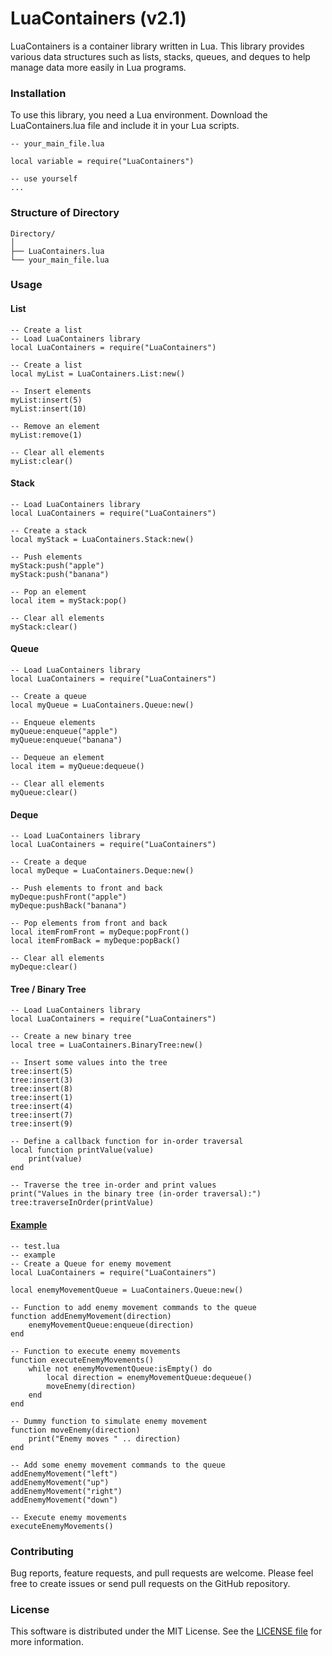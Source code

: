 # LuaContainers (v2.1)
LuaContainers is a container library written in Lua. This library provides various data structures such as lists, stacks, queues, and deques to help manage data more easily in Lua programs.

### Installation
To use this library, you need a Lua environment. Download the LuaContainers.lua file and include it in your Lua scripts.
```
-- your_main_file.lua

local variable = require("LuaContainers")

-- use yourself
...
```

### Structure of Directory
```
Directory/
│
├── LuaContainers.lua
└── your_main_file.lua
```

### Usage
#### List
```
-- Create a list
-- Load LuaContainers library
local LuaContainers = require("LuaContainers")

-- Create a list
local myList = LuaContainers.List:new()

-- Insert elements
myList:insert(5)
myList:insert(10)

-- Remove an element
myList:remove(1)

-- Clear all elements
myList:clear()
```

#### Stack
```
-- Load LuaContainers library
local LuaContainers = require("LuaContainers")

-- Create a stack
local myStack = LuaContainers.Stack:new()

-- Push elements
myStack:push("apple")
myStack:push("banana")

-- Pop an element
local item = myStack:pop()

-- Clear all elements
myStack:clear()
```

#### Queue
```
-- Load LuaContainers library
local LuaContainers = require("LuaContainers")

-- Create a queue
local myQueue = LuaContainers.Queue:new()

-- Enqueue elements
myQueue:enqueue("apple")
myQueue:enqueue("banana")

-- Dequeue an element
local item = myQueue:dequeue()

-- Clear all elements
myQueue:clear()
```

#### Deque
```
-- Load LuaContainers library
local LuaContainers = require("LuaContainers")

-- Create a deque
local myDeque = LuaContainers.Deque:new()

-- Push elements to front and back
myDeque:pushFront("apple")
myDeque:pushBack("banana")

-- Pop elements from front and back
local itemFromFront = myDeque:popFront()
local itemFromBack = myDeque:popBack()

-- Clear all elements
myDeque:clear()
```

#### Tree / Binary Tree
```
-- Load LuaContainers library
local LuaContainers = require("LuaContainers")

-- Create a new binary tree
local tree = LuaContainers.BinaryTree:new()

-- Insert some values into the tree
tree:insert(5)
tree:insert(3)
tree:insert(8)
tree:insert(1)
tree:insert(4)
tree:insert(7)
tree:insert(9)

-- Define a callback function for in-order traversal
local function printValue(value)
    print(value)
end

-- Traverse the tree in-order and print values
print("Values in the binary tree (in-order traversal):")
tree:traverseInOrder(printValue)

```

#### [Example](test.lua)
```
-- test.lua
-- example
-- Create a Queue for enemy movement
local LuaContainers = require("LuaContainers")

local enemyMovementQueue = LuaContainers.Queue:new()

-- Function to add enemy movement commands to the queue
function addEnemyMovement(direction)
    enemyMovementQueue:enqueue(direction)
end

-- Function to execute enemy movements
function executeEnemyMovements()
    while not enemyMovementQueue:isEmpty() do
        local direction = enemyMovementQueue:dequeue()
        moveEnemy(direction)
    end
end

-- Dummy function to simulate enemy movement
function moveEnemy(direction)
    print("Enemy moves " .. direction)
end

-- Add some enemy movement commands to the queue
addEnemyMovement("left")
addEnemyMovement("up")
addEnemyMovement("right")
addEnemyMovement("down")

-- Execute enemy movements
executeEnemyMovements()
```

### Contributing
Bug reports, feature requests, and pull requests are welcome. Please feel free to create issues or send pull requests on the GitHub repository.

### License
This software is distributed under the MIT License. See the [LICENSE file](LICENSE) for more information.

